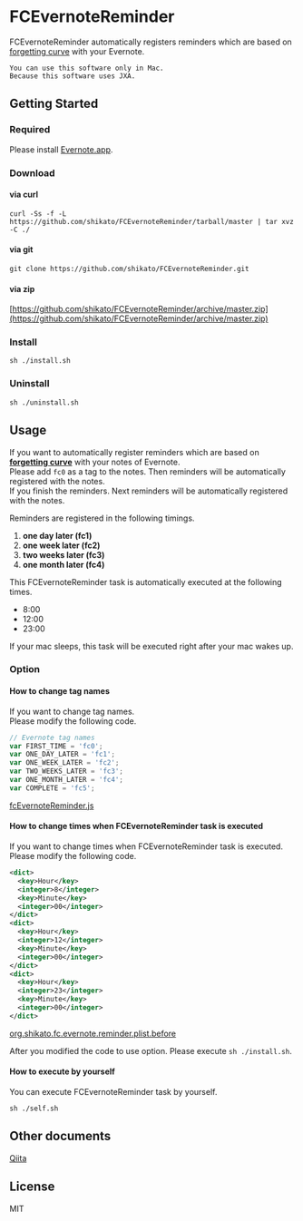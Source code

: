 # FCEvernoteReminder
FCEvernoteReminder automatically registers reminders which are based on [forgetting curve](https://en.wikipedia.org/wiki/Forgetting_curve) with your Evernote.

```
You can use this software only in Mac.
Because this software uses JXA.
```

## Getting Started
### Required 
Please install [Evernote.app](https://itunes.apple.com/en/app/evernote/id406056744?mt=12).

### Download
#### via curl
``` 
curl -Ss -f -L https://github.com/shikato/FCEvernoteReminder/tarball/master | tar xvz -C ./
```

#### via git
```
git clone https://github.com/shikato/FCEvernoteReminder.git
```

#### via zip
[https://github.com/shikato/FCEvernoteReminder/archive/master.zip](https://github.com/shikato/FCEvernoteReminder/archive/master.zip)

### Install
```
sh ./install.sh
```

### Uninstall
```
sh ./uninstall.sh
```

## Usage
If you want to automatically register reminders which are based on **[forgetting curve](https://en.wikipedia.org/wiki/Forgetting_curve)** with your notes of Evernote.  
Please add `fc0` as a tag to the notes. Then reminders will be automatically registered with the notes.  
If you finish the reminders. Next reminders will be automatically registered with the notes.

Reminders are registered in the following timings.

1. **one day later (fc1)**
1. **one week later (fc2)**
1. **two weeks later (fc3)**
1. **one month later (fc4)**

This FCEvernoteReminder task is automatically executed at the following times.
* 8:00
* 12:00
* 23:00

If your mac sleeps, this task will be executed right after your mac wakes up.

### Option 
#### How to change tag names 
If you want to change tag names.  
Please modify the following code.
```javascript
// Evernote tag names
var FIRST_TIME = 'fc0';
var ONE_DAY_LATER = 'fc1';
var ONE_WEEK_LATER = 'fc2';
var TWO_WEEKS_LATER = 'fc3';
var ONE_MONTH_LATER = 'fc4';
var COMPLETE = 'fc5';
```

[fcEvernoteReminder.js](https://github.com/shikato/FCEvernoteReminder/blob/master/fcEvernoteReminder.js#L10-L16)

#### How to change times when FCEvernoteReminder task is executed
If you want to change times when FCEvernoteReminder task is executed.  
Please modify the following code.
```xml
<dict>
  <key>Hour</key>
  <integer>8</integer>
  <key>Minute</key>
  <integer>00</integer>
</dict>
<dict>
  <key>Hour</key>
  <integer>12</integer>
  <key>Minute</key>
  <integer>00</integer>
</dict>
<dict>
  <key>Hour</key>
  <integer>23</integer>
  <key>Minute</key>
  <integer>00</integer>
</dict>  
```
[org.shikato.fc.evernote.reminder.plist.before](https://github.com/shikato/FCEvernoteReminder/blob/master/org.shikato.fc.evernote.reminder.plist.before#L18-L35)

After you modified the code to use option. Please execute `sh ./install.sh`.

#### How to execute by yourself
You can execute FCEvernoteReminder task by yourself.
```
sh ./self.sh
```

## Other documents
[Qiita](http://qiita.com/shikato/items/664fc13438cca2a0535e)

## License
MIT
